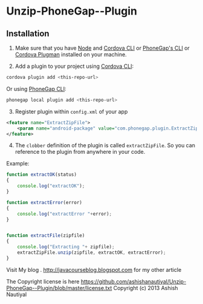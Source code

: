 # Unzip-PhoneGap--Plugin

## Installation


1) Make sure that you have [Node](http://nodejs.org/) and [Cordova CLI](https://github.com/apache/cordova-cli) or [PhoneGap's CLI](https://github.com/mwbrooks/phonegap-cli) or [Cordova Plugman](https://github.com/apache/cordova-plugman/) installed on your machine.

2) Add a plugin to your project using [Cordova CLI](https://github.com/apache/cordova-cli):

```bash
cordova plugin add <this-repo-url>
```

Or using [PhoneGap CLI](https://github.com/mwbrooks/phonegap-cli):

```bash
phonegap local plugin add <this-repo-url>
```
3) Register plugin within `config.xml` of your app

```xml
<feature name="ExtractZipFile">
    <param name="android-package" value="com.phonegap.plugin.ExtractZipFile.ExtractZipFilePlugin"/>
</feature>
```

4) The `clobber` definition of the plugin is called `extractZipFile`. So you can reference to the plugin from anywhere in your code.

Example:

```js
function extractOK(status)
{
    console.log("extractOK");
}

function extractError(error)
{ 
    console.log("extractError "+error);
}


function extractFile(zipfile)
{
    console.log("Extracting "+ zipfile);
    extractZipFile.unzip(zipfile, extractOK, extractError);
}
```
Visit My blog . http://javacourseblog.blogspot.com for my other article

The Copyright license is here https://github.com/ashishanautiyal/Unzip-PhoneGap--Plugin/blob/master/license.txt
 Copyright (c) 2013 Ashish Nautiyal

